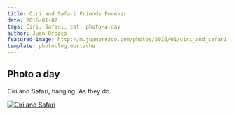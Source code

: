 ```yaml
---
title: Ciri and Safari Friends Forever
date: 2016-01-02
tags: Ciri, Safari, cat, photo-a-day
author: Juan Orozco
featured-image: http://m.juanorozco.com/photos/2016/01/ciri_and_safari.thumbnail.JPG
template: photoblog.mustache
---
```


## Photo a day

Ciri and Safari, hanging. As they do.

<!-- more -->

[![Ciri and  Safari](http://m.juanorozco.com/photos/2016/01/ciri_and_safari.medium.JPG)](http://m.juanorozco.com/photos/2016/01/ciri_and_safari.large.JPG)
